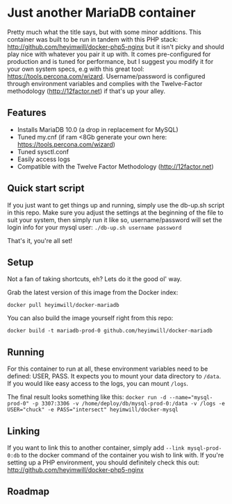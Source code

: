 Just another MariaDB container
============

Pretty much what the title says, but with some minor additions. This container was built to be run in tandem with this PHP stack: http://github.com/heyimwill/docker-php5-nginx but it isn't picky and should play nice with whatever you pair it up with. It comes pre-configured for production and is tuned for performance, but I suggest you modify it for your own system specs, e.g with this great tool: https://tools.percona.com/wizard. Username/password is configured through environment variables and complies with the Twelve-Factor methodology (http://12factor.net) if that's up your alley.

## Features
* Installs MariaDB 10.0 (a drop in replacement for MySQL)
* Tuned my.cnf (if ram <8Gb generate your own here: https://tools.percona.com/wizard)
* Tuned sysctl.conf
* Easily access logs
* Compatible with the Twelve Factor Methodology (http://12factor.net)

## Quick start script
If you just want to get things up and running, simply use the db-up.sh script in this repo. Make sure you adjust the settings at the beginning of the file to suit your system, then simply run it like so, username/password will set the login info for your mysql user:
```./db-up.sh username password```

That's it, you're all set!

## Setup
Not a fan of taking shortcuts, eh? Lets do it the good ol' way.

Grab the latest version of this image from the Docker index:
```
docker pull heyimwill/docker-mariadb
```
You can also build the image yourself right from this repo:
```
docker build -t mariadb-prod-0 github.com/heyimwill/docker-mariadb
```

## Running
For this container to run at all, these environment variables need to be defined: USER, PASS. It expects you to mount your data directory to ```/data```. If you would like easy access to the logs, you can mount ```/logs```.

The final result looks something like this:
```docker run -d --name="mysql-prod-0" -p 3307:3306 -v /home/deploy/db/mysql-prod-0:/data -v /logs -e USER="chuck" -e PASS="intersect" heyimwill/docker-mysql```

## Linking
If you want to link this to another container, simply add ```--link mysql-prod-0:db``` to the docker command of the container you wish to link with. If you're setting up a PHP environment, you should definitely check this out: http://github.com/heyimwill/docker-php5-nginx

## Roadmap


